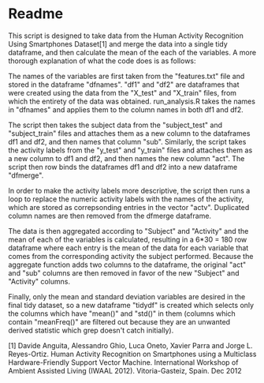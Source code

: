 Readme
======

This script is designed to take data from the Human Activity Recognition Using Smartphones Dataset[1] and merge the data into a single tidy dataframe, and then calculate the mean of the each of the variables. A more thorough explanation of what the code does is as follows:

The names of the variables are first taken from the "features.txt" file and stored in the dataframe "dfnames". "df1" and "df2" are dataframes that were created using the data from the "X_test" and "X_train" files, from which the entirety of the data was obtained. run_analysis.R takes the names in "dfnames" and applies them to the column names in both df1 and df2.

The script then takes the subject data from the "subject_test" and "subject_train" files and attaches them as a new column to the dataframes df1 and df2, and then names that column "sub". Similarly, the script takes the activity labels from the "y_test" and "y_train" files and attaches them as a new column to df1 and df2, and then names the new column "act". The script then row binds the dataframes df1 and df2 into a new dataframe "dfmerge".

In order to make the activity labels more descriptive, the script then runs a loop to replace the numeric activity labels with the names of the activity, which are stored as correpsonding entries in the vector "actv". Duplicated column names are then removed from the dfmerge dataframe.

The data is then aggregated according to "Subject" and "Activity" and the mean of each of the variables is calculated, resulting in a 6*30 = 180 row dataframe where each entry is the mean of the data for each variable that comes from the corresponding activity the subject performed. Because the aggregate function adds two columns to the dataframe, the original "act" and "sub" columns are then removed in favor of the new "Subject" and "Activity" columns.

Finally, only the mean and standard deviation variables are desired in the final tidy dataset, so a new dataframe "tidydf" is created which selects only the columns which have "mean()" and "std()" in them (columns which contain "meanFreq()" are filtered out because they are an unwanted derived statistic which grep doesn't catch initially).


[1] Davide Anguita, Alessandro Ghio, Luca Oneto, Xavier Parra and Jorge L. Reyes-Ortiz. Human Activity Recognition on Smartphones using a Multiclass Hardware-Friendly Support Vector Machine. International Workshop of Ambient Assisted Living (IWAAL 2012). Vitoria-Gasteiz, Spain. Dec 2012
